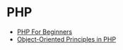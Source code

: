 # PHP

- [PHP For Beginners](challenge-001/README.md)
- [Object-Oriented Principles in PHP](challenge-002/README.md)
